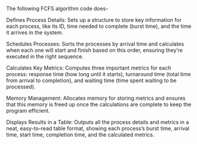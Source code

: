 The following FCFS algorithm code does-

Defines Process Details: Sets up a structure to store key information for each process, like its ID, time needed to complete (burst time), and the time it arrives in the system.

Schedules Processes: Sorts the processes by arrival time and calculates when each one will start and finish based on this order, ensuring they’re executed in the right sequence.

Calculates Key Metrics: Computes three important metrics for each process: response time (how long until it starts), turnaround time (total time from arrival to completion), and waiting time (time spent waiting to be processed).

Memory Management: Allocates memory for storing metrics and ensures that this memory is freed up once the calculations are complete to keep the program efficient.

Displays Results in a Table: Outputs all the process details and metrics in a neat, easy-to-read table format, showing each process’s burst time, arrival time, start time, completion time, and the calculated metrics.
